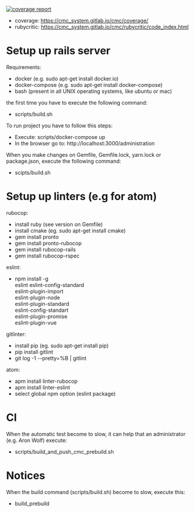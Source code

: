 [![coverage report](https://gitlab.com/cmc_system/cmc/badges/master/coverage.svg)](https://gitlab.com/cmc_system/cmc/commits/master)

* coverage: https://cmc_system.gitlab.io/cmc/coverage/
* rubycritic: https://cmc_system.gitlab.io/cmc/rubycritic/code_index.html

# Setup up rails server
Requirements:
 - docker (e.g. sudo apt-get install docker.io)
 - docker-compose (e.g. sudo apt-get install docker-compose)
 - bash (present in all UNIX operating systems, like ubuntu or mac)

the first time you have to execute the following command:
  - scripts/build.sh

To run project you have to follow this steps:
  - Execute: scripts/docker-compose up
  - In the browser go to: http://localhost:3000/administration

When you make changes on Gemfile, Gemfile.lock, yarn.lock or package.json, execute the following command:
  - scipts/build.sh

# Setup up linters (e.g for atom)
rubocop:
- install ruby (see version on Gemfile)
- install cmake (eg. sudo apt-get install cmake)
- gem install pronto
- gem install pronto-rubocop
- gem install rubocop-rails
- gem install rubocop-rspec

eslint:
- npm install -g \
  eslint eslint-config-standard \
  eslint-plugin-import \
  eslint-plugin-node \
  eslint-plugin-standard \
  eslint-config-standart \
  eslint-plugin-promise \
  eslint-plugin-vue

gitlinter:
- install pip (eg. sudo apt-get install pip)
- pip install gitlint
- git log -1 --pretty=%B | gitlint

atom:
- apm install linter-rubocop
- apm install linter-eslint
- select global npm option (eslint package)

# CI
When the automatic test become to slow, it can help that an administrator (e.g. Aron Wolf) execute:
  - scripts/build_and_push_cmc_prebuild.sh

# Notices
When the build command (scripts/build.sh) become to slow, execute this:
  - build_prebuild
